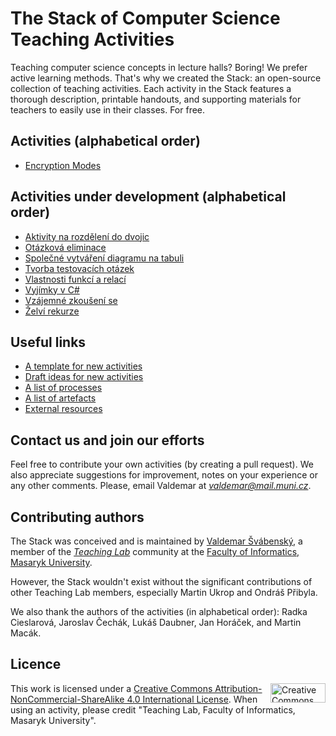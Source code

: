 # The Stack of Computer Science Teaching Activities

Teaching computer science concepts in lecture halls? Boring! We prefer active learning methods. That's why we created the Stack: an open-source collection of teaching activities. Each activity in the Stack features a thorough description, printable handouts, and supporting materials for teachers to easily use in their classes. For free.

## Activities (alphabetical order)

* [Encryption Modes](/activities/encryption-modes/README.md)

## Activities under development (alphabetical order)

* [Aktivity na rozdělení do dvojic](aktivity/ib111/deleni/README.md)
* [Otázková eliminace](aktivity/otazkova-eliminace/README.md)
* [Společné vytváření diagramu na tabuli](aktivity/spolecne-vytvareni-diagramu/README.md)
* [Tvorba testovacích otázek](aktivity/tvorba-otazek/README.md)
* [Vlastnosti funkcí a relací](aktivity/funkce-relace/README.md)
* [Vyjímky v C\#](aktivity/vyjimky-c-sharp/README.md)
* [Vzájemné zkoušení se](aktivity/vzajemne-zkouseni-se/README.md)
* [Želví rekurze](aktivity/zelvi-rekurze/README.md)

## Useful links

* [A template for new activities](commons/sablona.md)
* [Draft ideas for new activities](ideas.md)
* [A list of processes](commons/seznam-funkcnich-prvku-procesu.md)
* [A list of artefacts](commons/seznam-artefaktu.md)
* [External resources](references.md)

## Contact us and join our efforts

Feel free to contribute your own activities (by creating a pull request). We also appreciate suggestions for improvement, notes on your experience or any other comments. Please, email Valdemar at *valdemar@mail.muni.cz*.

## Contributing authors

The Stack was conceived and is maintained by [Valdemar Švábenský](https://www.fi.muni.cz/~xsvabens/), a member of the [*Teaching Lab*](https://is.muni.cz/predmet/fi/DUCIT) community at the [Faculty of Informatics, Masaryk University](https://fi.muni.cz).

However, the Stack wouldn't exist without the significant contributions of other Teaching Lab members, especially Martin Ukrop and Ondráš Přibyla.

We also thank the authors of the activities (in alphabetical order): Radka Cieslarová, Jaroslav Čechák, Lukáš Daubner, Jan Horáček, and Martin Macák.

## Licence

<img align="right" width="88" height="31" src="https://i.creativecommons.org/l/by-nc-sa/4.0/88x31.png" alt="Creative Commons Licence BY NC SA 4.0" title="Creative Commons Licence BY NC SA 4.0">

This work is licensed under a [Creative Commons Attribution-NonCommercial-ShareAlike 4.0 International License](https://creativecommons.org/licenses/by-nc-sa/4.0/). When using an activity, please credit "Teaching Lab, Faculty of Informatics, Masaryk University".
